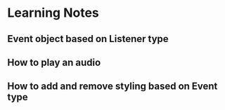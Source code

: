 # Learning Notes

## Event object based on Listener type

## How to play an audio

## How to add and remove styling based on Event type
